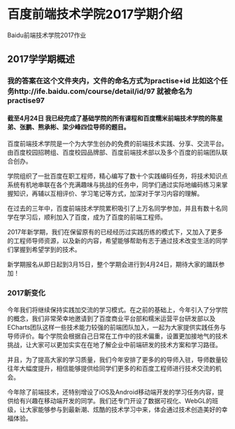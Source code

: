 # 百度前端技术学院2017学期介绍
Baidu前端技术学院2017作业
## 2017学学期概述

### 我的答案在这个文件夹内，文件的命名方式为practise+id 比如这个任务http://ife.baidu.com/course/detail/id/97 就被命名为practise97

#### 截至4月24日 我已经完成了基础学院的所有课程和百度糯米前端技术学院的陈星弟、张鹏、熊承彬、梁少峰四位导师的题目。

百度前端技术学院是一个为大学生创办的免费的前端技术实践、分享、交流平台。由百度校园招聘组、百度校园品牌部、百度前端技术部以及多个百度的前端团队联合创办。
 
学院组织了一批百度在职工程师，精心编写了数十个实践编码任务，将技术知识点系统有机地串联在各个充满趣味与挑战的任务中，同学们通过实际地编码练习来掌握知识，再辅以互相评价、学习笔记等方式，加深对于学习内容的理解。
 
在过去的三年中，百度前端技术学院累积吸引了上万名同学参加，并且有数十名同学在学习后，顺利加入了百度，成为了百度的前端工程师。
 
2017年新学期，我们在保留原有的已经经历过实践历练的模式下，又加入了更多的工程师导师资源，以及新的内容，希望能够帮助有志于通过技术改变生活的同学们掌握到希望学到的技术。
 
新学期报名从即日起到3月15日，整个学期会进行到4月24日，期待大家的踊跃参加！

### 2017新变化

今年我们将继续保持实践加交流的学习模式。在之前的基础上，今年引入了分学院的概念，我们非常荣幸地邀请到了百度商业平台部和糯米运营平台研发部以及ECharts团队这样一些技术能力较强的前端团队加入，一起为大家提供实践任务与导师评价。每个学院会根据自己日常在工作中的技术偏重，设置更加接地气的技术挑战，让大家可以更加实实在在地了解企业中前端研发的技术方案和学习路径。

并且，为了提高大家的学习质量，我们今年安排了更多的的导师入驻，导师数量较往年大幅度提升，相信能够提供给同学们更多的和百度工程师进行技术交流的机会。

今年除了前端技术，还特别增设了iOS及Android移动端开发的学习任务内容，提供给有兴趣在移动端开发的同学。我们还专门开设了数据可视化、WebGL的班级，让大家能够参与到最新潮、炫酷的技术学习中来，体会通过技术创造美好的幸福体验。
